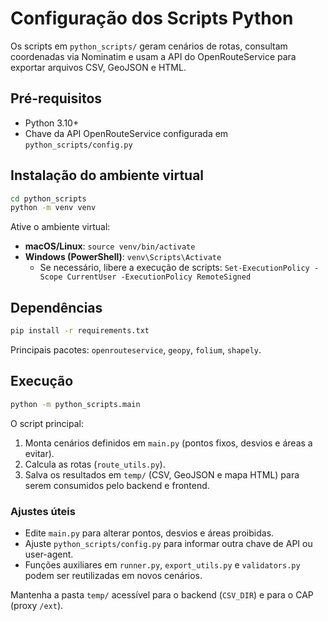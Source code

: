 # Configuração dos Scripts Python

Os scripts em `python_scripts/` geram cenários de rotas, consultam coordenadas via Nominatim e usam a API do OpenRouteService para exportar arquivos CSV, GeoJSON e HTML.

## Pré-requisitos

- Python 3.10+
- Chave da API OpenRouteService configurada em `python_scripts/config.py`

## Instalação do ambiente virtual

```bash
cd python_scripts
python -m venv venv
```

Ative o ambiente virtual:

- **macOS/Linux**: `source venv/bin/activate`
- **Windows (PowerShell)**: `venv\Scripts\Activate`
  - Se necessário, libere a execução de scripts: `Set-ExecutionPolicy -Scope CurrentUser -ExecutionPolicy RemoteSigned`

## Dependências

```bash
pip install -r requirements.txt
```

Principais pacotes: `openrouteservice`, `geopy`, `folium`, `shapely`.

## Execução

```bash
python -m python_scripts.main
```

O script principal:

1. Monta cenários definidos em `main.py` (pontos fixos, desvios e áreas a evitar).
2. Calcula as rotas (`route_utils.py`).
3. Salva os resultados em `temp/` (CSV, GeoJSON e mapa HTML) para serem consumidos pelo backend e frontend.

### Ajustes úteis

- Edite `main.py` para alterar pontos, desvios e áreas proibidas.
- Ajuste `python_scripts/config.py` para informar outra chave de API ou user-agent.
- Funções auxiliares em `runner.py`, `export_utils.py` e `validators.py` podem ser reutilizadas em novos cenários.

Mantenha a pasta `temp/` acessível para o backend (`CSV_DIR`) e para o CAP (proxy `/ext`).
